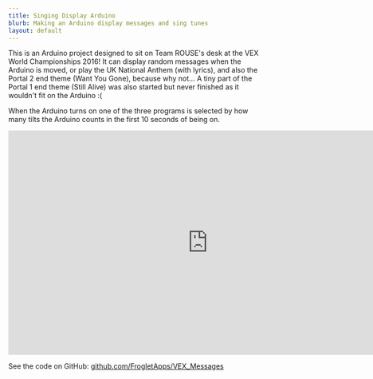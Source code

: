 ```yaml
---
title: Singing Display Arduino
blurb: Making an Arduino display messages and sing tunes
layout: default
---
```


This is an Arduino project designed to sit on Team ROUSE's desk at the VEX World Championships 2016! It can display random messages when the Arduino is moved, or play the UK National Anthem (with lyrics), and also the Portal 2 end theme (Want You Gone), because why not... A tiny part of the Portal 1 end theme (Still Alive) was also started but never finished as it wouldn't fit on the Arduino :(

When the Arduino turns on one of the three programs is selected by how many tilts the Arduino counts in the first 10 seconds of being on.

<iframe width="800px" height="450px" src="https://www.youtube.com/embed/?listType=playlist&list=PLjO-3UnT5kkNejoty_YNR9Mtvxme0lWQv?rel=0" frameborder="0" allowfullscreen></iframe>

See the code on GitHub:  [github.com/FrogletApps/VEX_Messages](https://github.com/FrogletApps/VEX_Messages)
